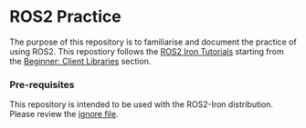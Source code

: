 # ROS2 Practice
The purpose of this repository is to familiarise and document the practice of using ROS2. This repostiory follows the [ROS2 Iron Tutorials](https://docs.ros.org/en/iron/Tutorials.html) starting from the [Beginner: Client Libraries](https://docs.ros.org/en/iron/Tutorials/Beginner-Client-Libraries.html) section.

### Pre-requisites
This repository is intended to be used with the ROS2-Iron distribution. Please review the [ignore file](.gitignore).